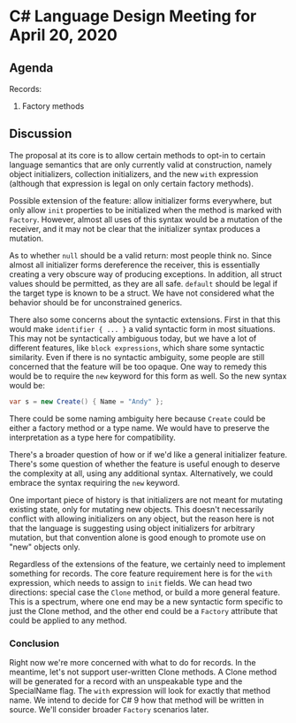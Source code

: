 
# C# Language Design Meeting for April 20, 2020

## Agenda

Records:

1. Factory methods

## Discussion

The proposal at its core is to allow certain methods to opt-in to certain language semantics
that are only currently valid at construction, namely object initializers, collection
initializers, and the new `with` expression (although that expression is legal on only certain
factory methods).

Possible extension of the feature: allow initializer forms everywhere, but only allow `init`
properties to be initialized when the method is marked with `Factory`. However, almost all uses
of this syntax would be a mutation of the receiver, and it may not be clear that the initializer
syntax produces a mutation.

As to whether `null` should be a valid return: most people think no. Since almost all initializer
forms dereference the receiver, this is essentially creating a very obscure way of producing
exceptions. In addition, all struct values should be permitted, as they are all safe. `default`
should be legal if the target type is known to be a struct. We have not considered what the
behavior should be for unconstrained generics.

There also some concerns about the syntactic extensions. First in that this would make `identifier {
... }` a valid syntactic form in most situations. This may not be syntactically ambiguous today,
but we have a lot of different features, like `block expressions`, which share some syntactic
similarity. Even if there is no syntactic ambiguity, some people are still concerned that the feature
will be too opaque. One way to remedy this would be to require the `new` keyword for this form as well.
So the new syntax would be:

```C#
var s = new Create() { Name = "Andy" };
```

There could be some naming ambiguity here because `Create` could be either a factory method or a
type name. We would have to preserve the interpretation as a type here for compatibility.

There's a broader question of how or if we'd like a general initializer feature. There's some
question of whether the feature is useful enough to deserve the complexity at all, using any
additional syntax. Alternatively, we could embrace the syntax requiring the `new` keyword.

One important piece of history is that initializers are not meant for mutating existing state,
only for mutating new objects. This doesn't necessarily conflict with allowing initializers on
any object, but the reason here is not that the language is suggesting using object initializers
for arbitrary mutation, but that convention alone is good enough to promote use on "new" objects
only.

Regardless of the extensions of the feature, we certainly need to implement something for
records. The core feature requirement here is for the `with` expression, which needs to assign to
`init` fields. We can head two directions: special case the `Clone` method, or build a more general
feature. This is a spectrum, where one end may be a new syntactic form specific to just the Clone
method, and the other end could be a `Factory` attribute that could be applied to any method.

### Conclusion

Right now we're more concerned with what to do for records. In the meantime, let's not support
user-written Clone methods. A Clone method will be generated for a record with an unspeakable type
and the SpecialName flag. The `with` expression will look for exactly that method name. We intend
to decide for C# 9 how that method will be written in source. We'll consider broader `Factory`
scenarios later.
